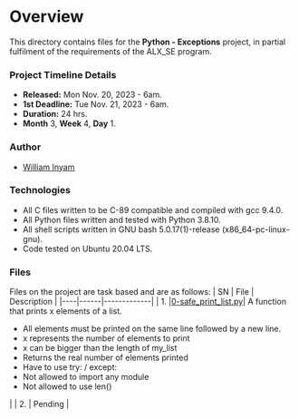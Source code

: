 # Overview #

This directory contains files for the **Python - Exceptions** project, in partial fulfilment of the requirements of the ALX_SE program.

### Project Timeline Details ###
- **Released:** Mon Nov. 20, 2023 - 6am.
- **1st Deadline:** Tue Nov. 21, 2023 - 6am.
- **Duration:** 24 hrs.
- **Month** 3, **Week** 4, **Day** 1.

### Author ###
- [William Inyam](https://github.com/thecypherzen/)

### Technologies ##
- All C files written to be C-89 compatible and compiled with gcc 9.4.0.
- All Python files written and tested with Python 3.8.10.
- All shell scripts written in GNU bash 5.0.17(1)-release (x86_64-pc-linux-gnu).
- Code tested on Ubuntu 20.04 LTS.

### Files ###
Files on the project are task based and are as follows:
| SN | File | Description |
|----|------|-------------|
| 1. |[0-safe_print_list.py](https://github.com)| A function that prints x elements of a list.<ul><li>All elements must be printed on the same line followed by a new line.</li><li> x represents the number of elements to print </li><li> x can be bigger than the length of my_list </li><li> Returns the real number of elements printed </li><li>Have to use try: / except:</li><li>Not allowed to import any module</li><li>Not allowed to use len() </li></ul>|
| 2. | Pending |
